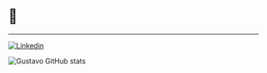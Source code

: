 #  👻
_______________________________________________________________________________________
[![Linkedin](https://img.shields.io/badge/LinkedIn-0077B5?style=for-the-badge&logo=linkedin&logoColor=white)](https://www.linkedin.com/in/gustavo-francischini/)

![Gustavo GitHub stats](https://github-readme-stats.vercel.app/api?username=GustavoFrancischini&show_icons=true&theme=dark)

